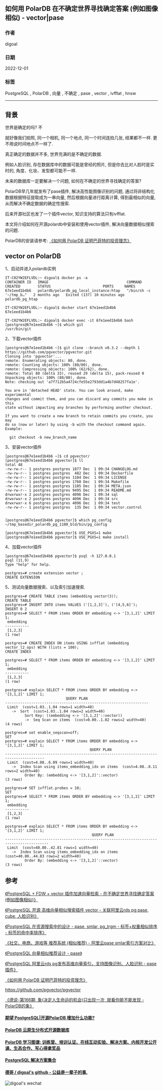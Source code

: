 ## 如何用 PolarDB 在不确定世界寻找确定答案 (例如图像相似) - vector|pase      
                                
### 作者                                
digoal                                
                                
### 日期                                
2022-12-01                                
                                
### 标签                                
PostgreSQL , PolarDB , 向量 , 不确定 , pase , vector , ivfflat , hnsw                
                    
----                                
                                
## 背景   
世界是确定的吗? 不  
  
就好像我们拍照, 同一个相机, 同一个地点, 同一个时间连拍几张, 结果都不一样. 更不用说时间地点不一样了.  
  
真正确定的数据并不多, 世界充满的是不确定的数据.   
  
例如人脸识别, 存在数据库中的数据可能是曾经的照片, 但是你去比对人脸时是实时的, 角度、化妆、发型都可能不一样.    
  
未来的数据库一定要解决一个问题, 如何在不确定的世界寻找确定的答案?   
  
PolarDB早几年就发布了pase插件, 解决高性能图像识别的问题, 通过将非结构化数据根据特征提取成为一串向量, 然后根据向量进行距离计算, 得到最相似的向量, 从而解决不确定数据的确定性搜索.   
  
后来开源社区也发了一个插件vector, 知识支持的算法只有ivfflat.  
  
本文将介绍如何在开源polardb中安装和使用vector插件, 解决向量数据相似搜索的问题.    
  
PolarDB的安装请参考: [《如何用 PolarDB 证明巴菲特的投资理念》](../202209/20220908_02.md)    
  
## vector on PolarDB  
  
1、启动并进入polardb实例  
  
```  
IT-C02YW2EFLVDL:~ digoal$ docker ps -a  
CONTAINER ID   IMAGE                                    COMMAND                  CREATED        STATUS                        PORTS     NAMES  
67e1eed1b4b6   polardb/polardb_pg_local_instance:htap   "/bin/sh -c '~/tmp_b…"   2 months ago   Exited (137) 10 minutes ago             polardb_pg_htap  
  
IT-C02YW2EFLVDL:~ digoal$ docker start 67e1eed1b4b6  
67e1eed1b4b6  
  
IT-C02YW2EFLVDL:~ digoal$ docker exec -it 67e1eed1b4b6 bash  
[postgres@67e1eed1b4b6 ~]$ which git  
/usr/bin/git  
```  
  
2、下载vector插件  
  
```  
[postgres@67e1eed1b4b6 ~]$ git clone --branch v0.3.2 --depth 1 https://github.com/pgvector/pgvector.git  
Cloning into 'pgvector'...  
remote: Enumerating objects: 80, done.  
remote: Counting objects: 100% (80/80), done.  
remote: Compressing objects: 100% (62/62), done.  
remote: Total 80 (delta 33), reused 29 (delta 15), pack-reused 0  
Unpacking objects: 100% (80/80), done.  
Note: checking out 'a7f712b5a4724cfe55e2793dd1a4b7d48257fa1e'.  
  
You are in 'detached HEAD' state. You can look around, make experimental  
changes and commit them, and you can discard any commits you make in this  
state without impacting any branches by performing another checkout.  
  
If you want to create a new branch to retain commits you create, you may  
do so (now or later) by using -b with the checkout command again. Example:  
  
  git checkout -b new_branch_name  
```  
  
3、安装vector插件  
  
```  
[postgres@67e1eed1b4b6 ~]$ cd pgvector/  
[postgres@67e1eed1b4b6 pgvector]$ ll  
total 48  
-rw-rw-r-- 1 postgres postgres 1877 Dec  1 09:34 CHANGELOG.md  
-rw-rw-r-- 1 postgres postgres  482 Dec  1 09:34 Dockerfile  
-rw-rw-r-- 1 postgres postgres 1104 Dec  1 09:34 LICENSE  
-rw-rw-r-- 1 postgres postgres 1760 Dec  1 09:34 Makefile  
-rw-rw-r-- 1 postgres postgres 1105 Dec  1 09:34 META.json  
-rw-rw-r-- 1 postgres postgres 9495 Dec  1 09:34 README.md  
drwxrwxr-x 2 postgres postgres 4096 Dec  1 09:34 sql  
drwxrwxr-x 2 postgres postgres 4096 Dec  1 09:34 src  
drwxrwxr-x 6 postgres postgres 4096 Dec  1 09:34 test  
-rw-rw-r-- 1 postgres postgres  135 Dec  1 09:34 vector.control  
  
  
[postgres@67e1eed1b4b6 pgvector]$ which pg_config  
~/tmp_basedir_polardb_pg_1100_bld/bin/pg_config  
  
[postgres@67e1eed1b4b6 pgvector]$ USE_PGXS=1 make  
[postgres@67e1eed1b4b6 pgvector]$ USE_PGXS=1 make install  
```  
  
4、加载vector插件  
  
```  
[postgres@67e1eed1b4b6 pgvector]$ psql -h 127.0.0.1  
psql (11.9)  
Type "help" for help.  
  
postgres=# create extension vector ;  
CREATE EXTENSION  
```  
  
5、测试向量数据搜索、以及索引加速搜索.  
  
```  
postgres=# CREATE TABLE items (embedding vector(3));  
CREATE TABLE  
postgres=# INSERT INTO items VALUES ('[1,2,3]'), ('[4,5,6]');  
INSERT 0 2  
postgres=# SELECT * FROM items ORDER BY embedding <-> '[3,1,2]' LIMIT 1;  
 embedding   
-----------  
 [1,2,3]  
(1 row)  
  
postgres=# CREATE INDEX ON items USING ivfflat (embedding vector_l2_ops) WITH (lists = 100);  
CREATE INDEX  
  
postgres=# SELECT * FROM items ORDER BY embedding <-> '[3,1,2]' LIMIT 1;  
 embedding   
-----------  
 [1,2,3]  
(1 row)  
  
postgres=# explain SELECT * FROM items ORDER BY embedding <-> '[3,1,2]' LIMIT 1;  
                            QUERY PLAN                              
------------------------------------------------------------------  
 Limit  (cost=1.03..1.04 rows=1 width=40)  
   ->  Sort  (cost=1.03..1.04 rows=2 width=40)  
         Sort Key: ((embedding <-> '[3,1,2]'::vector))  
         ->  Seq Scan on items  (cost=0.00..1.02 rows=2 width=40)  
(4 rows)  
  
postgres=# set enable_seqscan=off;  
SET  
postgres=# explain SELECT * FROM items ORDER BY embedding <-> '[3,1,2]' LIMIT 1;  
                                       QUERY PLAN                                         
----------------------------------------------------------------------------------------  
 Limit  (cost=4.08..6.09 rows=1 width=40)  
   ->  Index Scan using items_embedding_idx on items  (cost=4.08..8.11 rows=2 width=40)  
         Order By: (embedding <-> '[3,1,2]'::vector)  
(3 rows)  
  
postgres=# SET ivfflat.probes = 10;  
SET  
postgres=# SELECT * FROM items ORDER BY embedding <-> '[3,1,2]' LIMIT 1;  
 embedding   
-----------  
 [1,2,3]  
(1 row)  
  
postgres=# explain SELECT * FROM items ORDER BY embedding <-> '[3,1,2]' LIMIT 1;  
                                        QUERY PLAN                                          
------------------------------------------------------------------------------------------  
 Limit  (cost=40.80..42.81 rows=1 width=40)  
   ->  Index Scan using items_embedding_idx on items  (cost=40.80..44.83 rows=2 width=40)  
         Order By: (embedding <-> '[3,1,2]'::vector)  
(3 rows)  
```  
  
## 参考  
[《PostgreSQL + FDW + vector 插件加速向量检索 - 在不确定世界寻找确定答案 (例如图像相似)》](../202203/20220302_01.md)    
  
[《PostgreSQL 开源 高维向量相似搜索插件 vector - 关联阿里云rds pg pase, cube, 人脸识别》](../202105/20210514_03.md)    
  
[《PostgreSQL 在资源搜索中的设计 - pase, smlar, pg_trgm - 标签+权重相似排序 - 标签的命中率排序》](../202009/20200930_01.md)    
  
[《社交、电商、游戏等 推荐系统 (相似推荐) - 阿里云pase smlar索引方案对比》](../202004/20200421_01.md)    
  
[《PostgreSQL 向量相似推荐设计 - pase》](../202004/20200424_01.md)    
  
[《PostgreSQL 阿里云rds pg发布高维向量索引，支持图像识别、人脸识别 - pase 插件》](../201912/20191219_02.md)    
  
[《如何用 PolarDB 证明巴菲特的投资理念》](../202209/20220908_02.md)    
  
https://github.com/pgvector/pgvector  
  
[《德说-第166期, 象(决定人生命运的机会)只出现一次, 就看你能不能发现 - PolarDB的象》](../202210/20221025_06.md)    
  
  
#### [期望 PostgreSQL|开源PolarDB 增加什么功能?](https://github.com/digoal/blog/issues/76 "269ac3d1c492e938c0191101c7238216")
  
  
#### [PolarDB 云原生分布式开源数据库](https://github.com/ApsaraDB "57258f76c37864c6e6d23383d05714ea")
  
  
#### [PolarDB 学习图谱: 训练营、培训认证、在线互动实验、解决方案、内核开发公开课、生态合作、写心得拿奖品](https://www.aliyun.com/database/openpolardb/activity "8642f60e04ed0c814bf9cb9677976bd4")
  
  
#### [PostgreSQL 解决方案集合](../201706/20170601_02.md "40cff096e9ed7122c512b35d8561d9c8")
  
  
#### [德哥 / digoal's github - 公益是一辈子的事.](https://github.com/digoal/blog/blob/master/README.md "22709685feb7cab07d30f30387f0a9ae")
  
  
![digoal's wechat](../pic/digoal_weixin.jpg "f7ad92eeba24523fd47a6e1a0e691b59")
  
